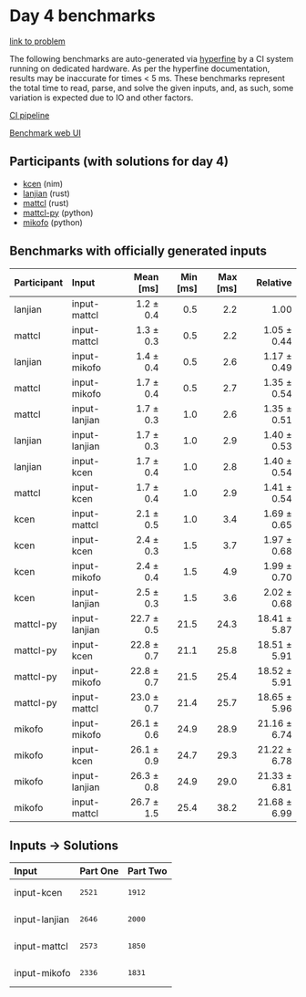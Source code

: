 # Day 4 benchmarks

[link to problem](https://adventofcode.com/2024/day/4)

The following benchmarks are auto-generated via
[hyperfine](https://github.com/sharkdp/hyperfine) by a CI system running on
dedicated hardware. As per the hyperfine documentation, results may be
inaccurate for times < 5 ms. These benchmarks represent the total time to read,
parse, and solve the given inputs, and, as such, some variation is expected due
to IO and other factors.

[CI pipeline](http://ci.papercode.net:8080/teams/main/pipelines/aoc2024)

[Benchmark web UI](https://aoc.ancalagon.black)


## Participants (with solutions for day 4)

- [kcen](https://github.com/kcen/aoc2024) (nim)
- [lanjian](https://github.com/lanjian/aoc-2024) (rust)
- [mattcl](https://github.com/mattcl/aoc2024) (rust)
- [mattcl-py](https://github.com/mattcl/aoc2024-py) (python)
- [mikofo](https://github.com/mikofo/aoc2024) (python)


## Benchmarks with officially generated inputs

| Participant | Input | Mean [ms] | Min [ms] | Max [ms] | Relative |
|:---|:---|---:|---:|---:|---:|
| lanjian | input-mattcl | 1.2 ± 0.4 | 0.5 | 2.2 | 1.00 |
| mattcl | input-mattcl | 1.3 ± 0.3 | 0.5 | 2.2 | 1.05 ± 0.44 |
| lanjian | input-mikofo | 1.4 ± 0.4 | 0.5 | 2.6 | 1.17 ± 0.49 |
| mattcl | input-mikofo | 1.7 ± 0.4 | 0.5 | 2.7 | 1.35 ± 0.54 |
| mattcl | input-lanjian | 1.7 ± 0.3 | 1.0 | 2.6 | 1.35 ± 0.51 |
| lanjian | input-lanjian | 1.7 ± 0.3 | 1.0 | 2.9 | 1.40 ± 0.53 |
| lanjian | input-kcen | 1.7 ± 0.4 | 1.0 | 2.8 | 1.40 ± 0.54 |
| mattcl | input-kcen | 1.7 ± 0.4 | 1.0 | 2.9 | 1.41 ± 0.54 |
| kcen | input-mattcl | 2.1 ± 0.5 | 1.0 | 3.4 | 1.69 ± 0.65 |
| kcen | input-kcen | 2.4 ± 0.3 | 1.5 | 3.7 | 1.97 ± 0.68 |
| kcen | input-mikofo | 2.4 ± 0.4 | 1.5 | 4.9 | 1.99 ± 0.70 |
| kcen | input-lanjian | 2.5 ± 0.3 | 1.5 | 3.6 | 2.02 ± 0.68 |
| mattcl-py | input-lanjian | 22.7 ± 0.5 | 21.5 | 24.3 | 18.41 ± 5.87 |
| mattcl-py | input-kcen | 22.8 ± 0.7 | 21.1 | 25.8 | 18.51 ± 5.91 |
| mattcl-py | input-mikofo | 22.8 ± 0.7 | 21.5 | 25.4 | 18.52 ± 5.91 |
| mattcl-py | input-mattcl | 23.0 ± 0.7 | 21.4 | 25.7 | 18.65 ± 5.96 |
| mikofo | input-mikofo | 26.1 ± 0.6 | 24.9 | 28.9 | 21.16 ± 6.74 |
| mikofo | input-kcen | 26.1 ± 0.9 | 24.7 | 29.3 | 21.22 ± 6.78 |
| mikofo | input-lanjian | 26.3 ± 0.8 | 24.9 | 29.0 | 21.33 ± 6.81 |
| mikofo | input-mattcl | 26.7 ± 1.5 | 25.4 | 38.2 | 21.68 ± 6.99 |


## Inputs -> Solutions

| Input | Part One | Part Two |
|:---|:---|:---|
|input-kcen|<pre>2521</pre>|<pre>1912</pre>|
|input-lanjian|<pre>2646</pre>|<pre>2000</pre>|
|input-mattcl|<pre>2573</pre>|<pre>1850</pre>|
|input-mikofo|<pre>2336</pre>|<pre>1831</pre>|